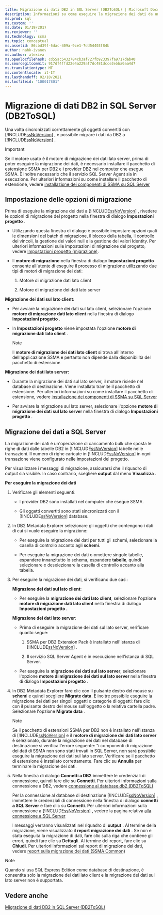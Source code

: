 ```yaml
---
title: Migrazione di dati DB2 in SQL Server (DB2ToSQL) | Microsoft Docs
description: Informazioni su come eseguire la migrazione dei dati da un database DB2 a SQL Server o al database SQL di Azure, dopo aver sincronizzato gli oggetti convertiti.
ms.prod: sql
ms.custom: ''
ms.date: 01/19/2017
ms.reviewer: ''
ms.technology: ssma
ms.topic: conceptual
ms.assetid: 86cbd39f-6dac-409a-9ce1-7dd54403f84b
author: nahk-ivanov
ms.author: alexiva
ms.openlocfilehash: cd55ac5432784cb3af727fb923397fa9717dab40
ms.sourcegitcommit: 917df4ffd22e4a229af7dc481dcce3ebba0aa4d7
ms.translationtype: MT
ms.contentlocale: it-IT
ms.lasthandoff: 02/10/2021
ms.locfileid: "100017801"
---
```

# <a name="migrating-db2-data-into-sql-server-db2tosql"></a>Migrazione di dati DB2 in SQL Server (DB2ToSQL)
Una volta sincronizzati correttamente gli oggetti convertiti con [!INCLUDE[ssNoVersion](../../includes/ssnoversion-md.md)] , è possibile migrare i dati da DB2 a [!INCLUDE[ssNoVersion](../../includes/ssnoversion-md.md)] .  
  
> [!IMPORTANT]  
> Se il motore usato è il motore di migrazione dei dati lato server, prima di poter eseguire la migrazione dei dati, è necessario installare il pacchetto di estensione SSMA per DB2 e i provider DB2 nel computer che esegue SSMA. È inoltre necessario che il servizio SQL Server Agent sia in esecuzione. Per ulteriori informazioni su come installare il pacchetto di estensione, vedere [installazione dei componenti di SSMA su SQL Server](./installing-ssma-components-on-sql-server-db2tosql.md)  
  
## <a name="setting-migration-options"></a>Impostazione delle opzioni di migrazione  
Prima di eseguire la migrazione dei dati a [!INCLUDE[ssNoVersion](../../includes/ssnoversion-md.md)] , rivedere le opzioni di migrazione del progetto nella finestra di dialogo **Impostazioni progetto** .  
  
-   Utilizzando questa finestra di dialogo è possibile impostare opzioni quali le dimensioni del batch di migrazione, il blocco della tabella, il controllo dei vincoli, la gestione dei valori null e la gestione dei valori Identity. Per ulteriori informazioni sulle impostazioni di migrazione del progetto, vedere [Impostazioni progetto (migrazione)](./project-settings-migration-db2tosql.md).  
  
-   Il **motore di migrazione** nella finestra di dialogo **Impostazioni progetto** consente all'utente di eseguire il processo di migrazione utilizzando due tipi di motori di migrazione dei dati:  
  
    1.  Motore di migrazione dati lato client  
  
    2.  Motore di migrazione dei dati lato server  
  
**Migrazione dei dati sul lato client:**  
  
-   Per avviare la migrazione dei dati sul lato client, selezionare l'opzione **motore di migrazione dati lato client** nella finestra di dialogo **Impostazioni progetto** .  
  
-   In **Impostazioni progetto** viene impostata l'opzione **motore di migrazione dati lato client** .  
  
    > [!NOTE]  
    > Il **motore di migrazione dei dati lato client** si trova all'interno dell'applicazione SSMA e pertanto non dipende dalla disponibilità del pacchetto di estensione.  
  
**Migrazione dei dati lato server:**  
  
-   Durante la migrazione dei dati sul lato server, il motore risiede nel database di destinazione. Viene installato tramite il pacchetto di estensione. Per ulteriori informazioni su come installare il pacchetto di estensione, vedere [installazione dei componenti di SSMA su SQL Server](./installing-ssma-components-on-sql-server-db2tosql.md)  
  
-   Per avviare la migrazione sul lato server, selezionare l'opzione **motore di migrazione dei dati sul lato server** nella finestra di dialogo **Impostazioni progetto** .  
  
## <a name="migrating-data-to-sql-server"></a>Migrazione dei dati a SQL Server  
La migrazione dei dati è un'operazione di caricamento bulk che sposta le righe di dati dalle tabelle DB2 in [!INCLUDE[ssNoVersion](../../includes/ssnoversion-md.md)] tabelle nelle transazioni. Il numero di righe caricate in [!INCLUDE[ssNoVersion](../../includes/ssnoversion-md.md)] in ogni transazione viene configurato nelle impostazioni del progetto.  
  
Per visualizzare i messaggi di migrazione, assicurarsi che il riquadro di output sia visibile. In caso contrario, scegliere **output** dal menu **Visualizza** .  
  
**Per eseguire la migrazione dei dati**  
  
1.  Verificare gli elementi seguenti:  
  
    -   I provider DB2 sono installati nel computer che esegue SSMA.  
  
    -   Gli oggetti convertiti sono stati sincronizzati con il [!INCLUDE[ssNoVersion](../../includes/ssnoversion-md.md)] database.  
  
2.  In DB2 Metadata Explorer selezionare gli oggetti che contengono i dati di cui si vuole eseguire la migrazione:  
  
    -   Per eseguire la migrazione dei dati per tutti gli schemi, selezionare la casella di controllo accanto agli **schemi**.  
  
    -   Per eseguire la migrazione dei dati o omettere singole tabelle, espandere innanzitutto lo schema, espandere **tabelle**, quindi selezionare o deselezionare la casella di controllo accanto alla tabella.  
  
3.  Per eseguire la migrazione dei dati, si verificano due casi:  
  
    **Migrazione dei dati sul lato client:**  
  
    -   Per eseguire la **migrazione dei dati lato client**, selezionare l'opzione **motore di migrazione dati lato client** nella finestra di dialogo **Impostazioni progetto** .  
  
    **Migrazione dei dati lato server:**  
  
    -   Prima di eseguire la migrazione dei dati sul lato server, verificare quanto segue:  
  
        1.  SSMA per DB2 Extension Pack è installato nell'istanza di [!INCLUDE[ssNoVersion](../../includes/ssnoversion-md.md)] .  
  
        2.  Il servizio SQL Server Agent è in esecuzione nell'istanza di SQL Server.  
  
    -   Per eseguire la **migrazione dei dati sul lato server**, selezionare l'opzione **motore di migrazione dei dati sul lato server** nella finestra di dialogo **Impostazioni progetto** .  
  
4.  In DB2 Metadata Explorer fare clic con il pulsante destro del mouse su **schemi** e quindi scegliere **Migrate data**. È inoltre possibile eseguire la migrazione dei dati per singoli oggetti o categorie di oggetti: fare clic con il pulsante destro del mouse sull'oggetto o la relativa cartella padre. Selezionare l'opzione **Migrate data** .  
  
    > [!NOTE]  
    > Se il pacchetto di estensioni SSMA per DB2 non è installato nell'istanza di [!INCLUDE[ssNoVersion](../../includes/ssnoversion-md.md)] e il **motore di migrazione dei dati lato server** è selezionato, durante la migrazione dei dati nel database di destinazione si verifica l'errore seguente: "i componenti di migrazione dei dati di SSMA non sono stati trovati in SQL Server, non sarà possibile eseguire la migrazione dei dati sul lato server. Verificare se il pacchetto di estensione è installato correttamente. Fare clic su **Annulla** per terminare la migrazione dei dati.  
  
5.  Nella finestra di dialogo **Connetti a DB2** immettere le credenziali di connessione, quindi fare clic su **Connetti**. Per ulteriori informazioni sulla connessione a DB2, vedere [connessione al database db2 &#40;DB2ToSQL&#41;](../../ssma/db2/connecting-to-db2-database-db2tosql.md)  
  
    Per la connessione al database di destinazione [!INCLUDE[ssNoVersion](../../includes/ssnoversion-md.md)] , immettere le credenziali di connessione nella finestra di dialogo **connetti a SQL Server** e fare clic su **Connetti**. Per ulteriori informazioni sulla connessione a [!INCLUDE[ssNoVersion](../../includes/ssnoversion-md.md)] , vedere la pagina relativa [alla connessione a SQL Server](./connecting-to-sql-server-db2tosql.md)  
  
    I messaggi verranno visualizzati nel riquadro di **output** . Al termine della migrazione, viene visualizzato il **report migrazione dei dati** . Se non è stata eseguita la migrazione di dati, fare clic sulla riga che contiene gli errori, quindi fare clic su **Dettagli**. Al termine del report, fare clic su **Chiudi**. Per ulteriori informazioni sul report di migrazione dei dati, vedere [report sulla migrazione dei dati (SSMA Common)](../sybase/data-migration-report-sybasetosql.md)  
  
> [!NOTE]  
> Quando si usa SQL Express Edition come database di destinazione, è consentita solo la migrazione dei dati lato client e la migrazione dei dati sul lato server non è supportata.  
  
## <a name="see-also"></a>Vedere anche  
[Migrazione di dati DB2 in SQL Server &#40;DB2ToSQL&#41;](../../ssma/db2/migrating-db2-data-into-sql-server-db2tosql.md)  
